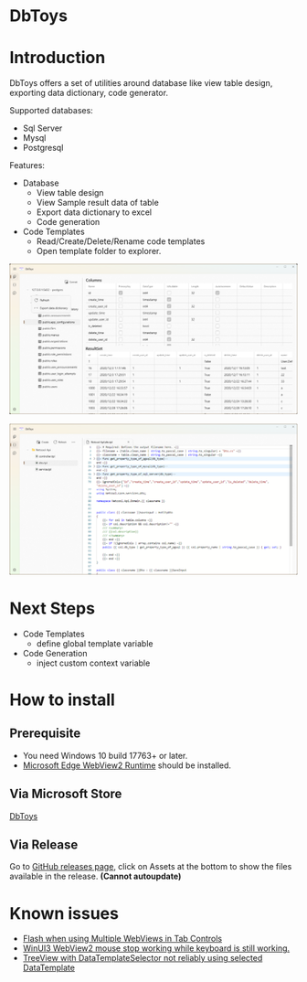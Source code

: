 # DbToys 

# Introduction

DbToys offers a set of utilities around database like view table design, exporting data dictionary, code generator.

Supported databases:
 - Sql Server
 - Mysql
 - Postgresql

 Features:
- Database
	+ View table design
	+ View Sample result data of table
	+ Export data dictionary to excel
	+ Code generation
- Code Templates
	+ Read/Create/Delete/Rename code templates
	+ Open template folder to explorer.

![DbToys1](./images/screen1.png)

![DbToys2](./images/screen2.png)

# Next Steps

- Code Templates
	+ define global template variable
- Code Generation
	+ inject custom context variable 

# How to install

## Prerequisite
* You need Windows 10 build 17763+ or later.
* [Microsoft Edge WebView2 Runtime](https://go.microsoft.com/fwlink/p/?LinkId=2124703) should be installed.

## Via Microsoft Store
[DbToys](https://apps.microsoft.com/store/detail/dbtoys/9NKCGCMR2W99)

## Via Release
Go to [GitHub releases page](https://github.com/NeilQ/DbToys/releases), click on Assets at the bottom to show the files available in the release.
**(Cannot autoupdate)**

# Known issues
* [Flash when using Multiple WebViews in Tab Controls](https://github.com/MicrosoftEdge/WebView2Feedback/issues/1412)
* [WinUI3 WebView2 mouse stop working while keyboard is still working.](https://github.com/MicrosoftEdge/WebView2Feedback/issues/3003#issuecomment-1407131599)
* [TreeView with DataTemplateSelector not reliably using selected DataTemplate](https://github.com/microsoft/microsoft-ui-xaml/issues/2121)

